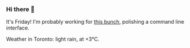 ### Hi there :wave:

It's Friday! I'm probably working for [this bunch](https://github.com/kohofinancial), polishing a command line interface.

Weather in Toronto: light rain, at +3°C.
